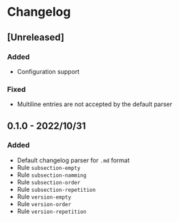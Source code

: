 # Changelog

## [Unreleased]

### Added
- Configuration support

### Fixed
- Multiline entries are not accepted by the default parser

## 0.1.0 - 2022/10/31

### Added
- Default changelog parser for `.md` format
- Rule `subsection-empty`
- Rule `subsection-namming`
- Rule `subsection-order`
- Rule `subsection-repetition`
- Rule `version-empty`
- Rule `version-order`
- Rule `version-repetition`
